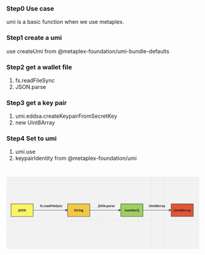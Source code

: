 ### Step0 Use case

umi is a basic function when we use metaplex.

### Step1 create a umi

use createUmi from @metaplex-foundation/umi-bundle-defaults

### Step2 get a wallet file

1. fs.readFileSync
2. JSON.parse

### Step3 get a key pair

1. umi.eddsa.createKeypairFromSecretKey
2. new Uint8Array

### Step4 Set to umi

1. umi.use
2. keypairIdentity from @metaplex-foundation/umi

#

![](./images/file.png)
